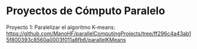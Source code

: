 # Proyectos de Cómputo Paralelo
Proyecto 1: Paralelizar el algoritmo K-means:
https://github.com/ManoHF/parallelComputingProjects/tree/ff296c4a43ab15f800393c8560a0003f011a8fb6/parallelKMeans
